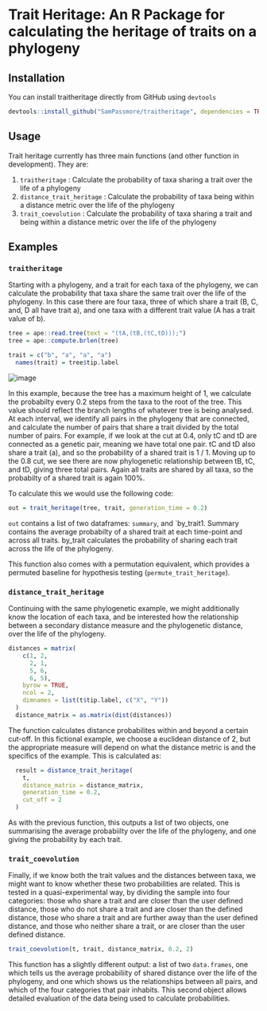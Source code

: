 # Trait Heritage: An R Package for calculating the heritage of traits on a phylogeny

## Installation

You can install traitheritage directly from GitHub using `devtools`

```r
devtools::install_github("SamPassmore/traitheritage", dependencies = TRUE)
```

## Usage

Trait heritage currently has three main functions (and other function in development). They are:

1. `traitheritage` : Calculate the probability of taxa sharing a trait over the life of a phylogeny
2. `distance_trait_heritage` : Calculate the probability of taxa being within a distance metric over the life of the phylogeny
3. `trait_coevolution` : Calculate the probability of taxa sharing a trait and being within a distance metric over the life of the phylogeny

## Examples

### `traitheritage`

Starting with a phylogeny, and a trait for each taxa of the phylogeny, we can calculate the probability that taxa share the same trait over the life of the phylogeny. In this case there are four taxa, three of which share a trait (B, C, and, D all have trait a), and one taxa with a different trait value (A has a trait value of b). 

```r
tree = ape::read.tree(text = "(tA,(tB,(tC,tD)));")
tree = ape::compute.brlen(tree)

trait = c("b", "a", "a", "a")
  names(trait) = tree$tip.label
```

![image](https://github.com/user-attachments/assets/881808d8-a3ad-4ff1-ba94-3efeed085263)


In this example, because the tree has a maximum height of 1, we calculate the probabilty every 0.2 steps from the taxa to the root of the tree. This value should reflect the branch lengths of whatever tree is being analysed. 
At each interval, we identify all pairs in the phylogeny that are connected, and calculate the number of pairs that share a trait divided by the total number of pairs. For example, if we look at the cut at 0.4, only tC and tD are connected as a genetic pair, meaning we have total one pair. tC and tD also share a trait (a), and so the probability of a shared trait is 1 / 1. Moving up to the 0.8 cut, we see there are now phylogenetic relationship between tB, tC, and tD, giving three total pairs. Again all traits are shared by all taxa, so the probabilty of a shared trait is again 100%. 

To calculate this we would use the following code:

```r
out = trait_heritage(tree, trait, generation_time = 0.2)
```

`out` contains a list of two dataframes: `summary`, and `by_trait1. Summary contains the average probabilty of a shared trait at each time-point and across all traits. by_trait calculates the probability of sharing each trait across the life of the phylogeny. 

This function also comes with a permutation equivalent, which provides a permuted baseline for hypothesis testing (`permute_trait_heritage`).

### `distance_trait_heritage`

Continuing with the same phylogenetic example, we might additionally know the location of each taxa, and be interested how the relationship between a secondary distance measure and the phylogenetic distance, over the life of the phylogeny. 

```r
distances = matrix(
    c(1, 2,
      2, 1,
      5, 6,
      6, 5),
    byrow = TRUE,
    ncol = 2,
    dimnames = list(t$tip.label, c("X", "Y"))
  )
  distance_matrix = as.matrix(dist(distances))
```
The function calculates distance probabilites within and beyond a certain cut-off. In this fictional example, we choose a euclidean distance of 2, but the appropriate measure will depend on what the distance metric is and the specifics of the example. This is calculated as:

```r
  result = distance_trait_heritage(
    t,
    distance_matrix = distance_matrix,
    generation_time = 0.2,
    cut_off = 2
  )
```
As with the previous function, this outputs a list of two objects, one summarising the average probabiilty over the life of the phylogeny, and one giving the probability by each trait.

### `trait_coevolution`

Finally, if we know both the trait values and the distances between taxa, we might want to know whether these two probabilities are related. This is tested in a quasi-experimental way, by dividing the sample into four categories: those who share a trait and are closer than the user defined distance, those who do not share a trait and are closer than the defined distance, those who share a trait and are further away than the user defined distance, and those who neither share a trait, or are closer than the user defined distance. 

```r
trait_coevolution(t, trait, distance_matrix, 0.2, 2)
```
This function has a slightly different output: a list of two `data.frames`, one which tells us the average probabiliity of shared distance over the life of the phylogeny, and one which shows us the relationships between all pairs, and which of the four categories that pair inhabits. This second object allows detailed evaluation of the data being used to calculate probabilities. 
